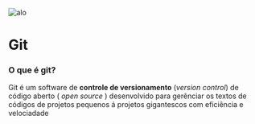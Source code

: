 ![alo](https://wac-cdn.atlassian.com/dam/jcr:f6948a92-f446-466f-8783-1dd1cbcc661a/hero.svg?cdnVersion=697)

# Git


### O que é git?
Git é um software de **controle de versionamento** (*version control*) de código aberto ( *open source* )
 desenvolvido para gerênciar os textos de códigos de projetos pequenos á projetos gigantescos com eficiência e
velociadade 
